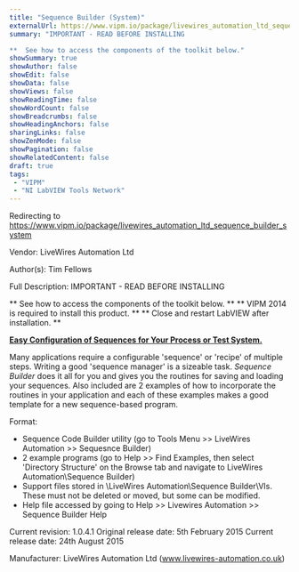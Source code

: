 ```yaml
---
title: "Sequence Builder (System)"
externalUrl: https://www.vipm.io/package/livewires_automation_ltd_sequence_builder_system
summary: "IMPORTANT - READ BEFORE INSTALLING

**  See how to access the components of the toolkit below."
showSummary: true
showAuthor: false
showEdit: false
showData: false
showViews: false
showReadingTime: false
showWordCount: false
showBreadcrumbs: false
showHeadingAnchors: false
sharingLinks: false
showZenMode: false
showPagination: false
showRelatedContent: false
draft: true
tags:
 - "VIPM"
 - "NI LabVIEW Tools Network"
---
```


Redirecting to https://www.vipm.io/package/livewires_automation_ltd_sequence_builder_system

Vendor: LiveWires Automation Ltd

Author(s): Tim Fellows
 
Full Description:
IMPORTANT - READ BEFORE INSTALLING

**  See how to access the components of the toolkit below. **
** VIPM 2014 is required to install this product. **
**  Close and restart LabVIEW after installation. **


**<u>Easy Configuration of Sequences for Your Process or Test System.</u>**

Many applications require a configurable 'sequence' or 'recipe' of multiple steps.  Writing a good 'sequence manager' is a sizeable task.  *Sequence Builder* does it all for you and gives you the routines for saving and loading your sequences.  Also included are 2 examples of how to incorporate the routines in your application and each of these examples makes a good template for a new sequence-based program.

Format:
 -  Sequence Code Builder utility (go to Tools Menu >> LiveWires Automation >> Sequesnce Builder)
 -  2 example programs (go to Help >> Find Examples, then select 'Directory Structure' on the Browse tab and navigate to LiveWires Automation\\Sequence Builder)
 - Support files stored in <Public Application Data>\\LiveWires Automation\\Sequence Builder\\VIs.  These must not be deleted or moved, but some can be modified.
 - Help file accessed by going to Help >> Livewires Automation >> Sequence Builder Help

Current revision: 1.0.4.1
Original release date: 5th February 2015
Current release date: 24th August 2015

Manufacturer: LiveWires Automation Ltd (www.livewires-automation.co.uk)